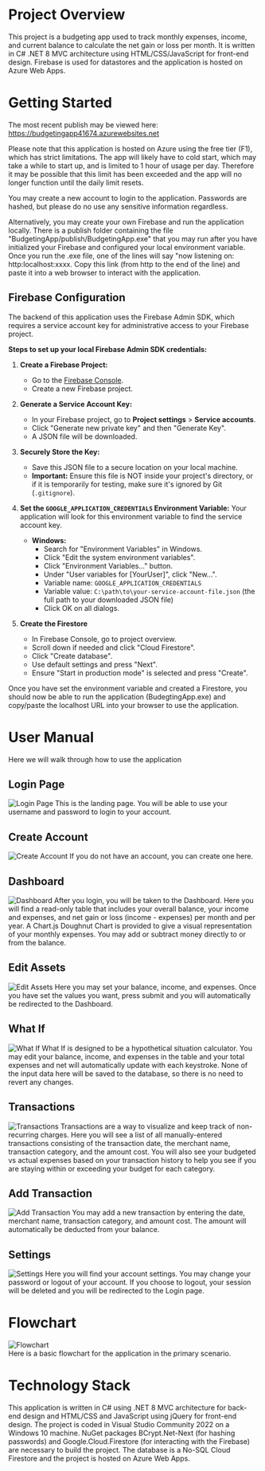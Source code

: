# Project Overview
This project is a budgeting app used to track monthly expenses, income, and current balance to calculate the net gain or loss per month. It is written in C# .NET 8 MVC architecture using HTML/CSS/JavaScript for front-end design. Firebase is used for datastores and the application is hosted on Azure Web Apps.

# Getting Started
The most recent publish may be viewed here: https://budgetingapp41674.azurewebsites.net  
  
Please note that this application is hosted on Azure using the free tier (F1), which has strict limitations. The app will likely have to cold start, which may take a while to start up, and is limited to 1 hour of usage per day. Therefore it may be possible
 that this limit has been exceeded and the app will no longer function until the daily limit resets. 
   
  You may create a new account to login to the application. Passwords are hashed, but please do no use any sensitive information regardless.

Alternatively, you may create your own Firebase and run the application locally. There is a publish folder containing the file "BudgetingApp/publish/BudgetingApp.exe" that you may run after you have initialized your Firebase and configured your local environment variable. Once you run the .exe file, one of the lines will say "now listening on: http:localhost:xxxx. Copy this link (from http to the end of the line) and paste it into a web browser to interact with the application.

## Firebase Configuration
The backend of this application uses the Firebase Admin SDK, which requires a service account key for administrative access to your Firebase project. 

**Steps to set up your local Firebase Admin SDK credentials:**

1.  **Create a Firebase Project:**
    * Go to the [Firebase Console](https://console.firebase.google.com/).
    * Create a new Firebase project.

2.  **Generate a Service Account Key:**
    * In your Firebase project, go to **Project settings** > **Service accounts**.
    * Click "Generate new private key" and then "Generate Key".
    * A JSON file will be downloaded.

3.  **Securely Store the Key:**
    * Save this JSON file to a secure location on your local machine.
    * **Important:** Ensure this file is NOT inside your project's directory, or if it is temporarily for testing, make sure it's ignored by Git (`.gitignore`).

4.  **Set the `GOOGLE_APPLICATION_CREDENTIALS` Environment Variable:**
    Your application will look for this environment variable to find the service account key.

    * **Windows:**
        * Search for "Environment Variables" in Windows.
        * Click "Edit the system environment variables".
        * Click "Environment Variables..." button.
        * Under "User variables for [YourUser]", click "New...".
        * Variable name: `GOOGLE_APPLICATION_CREDENTIALS`
        * Variable value: `C:\path\to\your-service-account-file.json` (the full path to your downloaded JSON file)
        * Click OK on all dialogs.
          
5. **Create the Firestore**
   * In Firebase Console, go to project overview.
   * Scroll down if needed and click "Cloud Firestore".
   * Click "Create database".
   * Use default settings and press "Next".
   * Ensure "Start in production mode" is selected and press "Create".

Once you have set the environment variable and created a Firestore, you should now be able to run the application (BudegtingApp.exe) and copy/paste the localhost URL into your browser to use the application.

# User Manual
Here we will walk through how to use the application
## Login Page
![Login Page](Demo%20Screenshots/Login.png)
This is the landing page. You will be able to use your username and password to login to your account.

## Create Account
![Create Account](Demo%20Screenshots/Create%20Account.png)
If you do not have an account, you can create one here.

## Dashboard
![Dashboard](Demo%20Screenshots/Dashboard.png)
After you login, you will be taken to the Dashboard. Here you will find a read-only table that includes your overall balance, your income and expenses, and net gain or loss (income - expenses) per month and per year.
A Chart.js Doughnut Chart is provided to give a visual representation of your monthly expenses.
You may add or subtract money directly to or from the balance.

## Edit Assets
![Edit Assets](Demo%20Screenshots/Edit%20Assets.png)
Here you may set your balance, income, and expenses. Once you have set the values you want, press submit and you will automatically be redirected to the Dashboard.

## What If
![What If](Demo%20Screenshots/What%20If.png)
What If is designed to be a hypothetical situation calculator. You may edit your balance, income, and expenses in the table and your total expenses and net will automatically update with each keystroke. 
None of the input data here will be saved to the database, so there is no need to revert any changes.

## Transactions
![Transactions](Demo%20Screenshots/Transactions.png)
Transactions are a way to visualize and keep track of non-recurring charges. Here you will see a list of all manually-entered transactions consisting of the transaction date, the merchant name, transaction category, and the amount cost. 
You will also see your budgeted vs actual expenses based on your transaction history to help you see if you are staying within or exceeding your budget for each category.

## Add Transaction
![Add Transaction](Demo%20Screenshots/Add%20Transaction.png)
You may add a new transaction by entering the date, merchant name, transaction category, and amount cost. The amount will automatically be deducted from your balance.

## Settings
![Settings](Demo%20Screenshots/Settings.png)
Here you will find your account settings. You may change your password or logout of your account. If you choose to logout, your session will be deleted and you will be redirected to the Login page.

# Flowchart
![Flowchart ](Demo%20Screenshots/Flowchart%20(Primary%20Scenario).png)  
Here is a basic flowchart for the application in the primary scenario.

# Technology Stack
This application is written in C# using .NET 8 MVC architecture for back-end design and HTML/CSS and JavaScript using jQuery for front-end design. The project is coded in Visual Studio Community 2022 on a Windows 10 machine. NuGet packages BCrypt.Net-Next (for hashing passwords) and Google.Cloud.Firestore (for interacting with the Firebase) are necessary to build the project. The database is a No-SQL Cloud Firestore and the project is hosted on Azure Web Apps.
